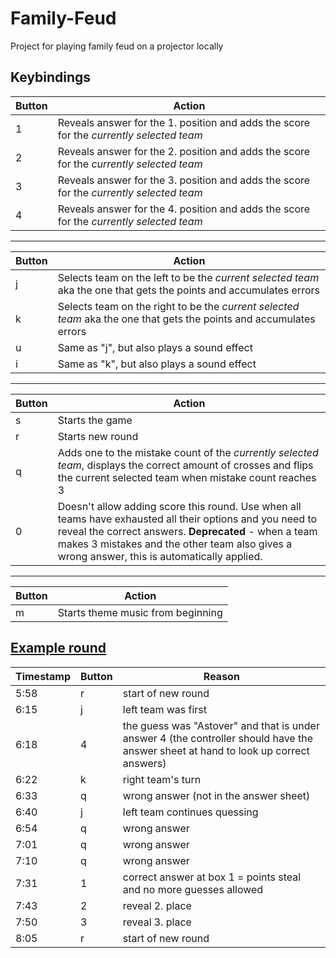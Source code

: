 # Family-Feud
Project for playing family feud on a projector locally

## Keybindings

Button | Action
 --- | ---
1 | Reveals answer for the 1. position and adds the score for the *currently selected team*
2 | Reveals answer for the 2. position and adds the score for the *currently selected team*
3 | Reveals answer for the 3. position and adds the score for the *currently selected team*
4 | Reveals answer for the 4. position and adds the score for the *currently selected team*

---


Button | Action
 --- | ---
j | Selects team on the left to be the *current selected team* aka the one that gets the points and accumulates errors
k | Selects team on the right to be the *current selected team* aka the one that gets the points and accumulates errors
u | Same as "j", but also plays a sound effect
i | Same as "k", but also plays a sound effect

---

Button | Action
 --- | ---
s | Starts the game
r | Starts new round
q | Adds one to the mistake count of the *currently selected team*, displays the correct amount of crosses and flips the current selected team when mistake count reaches 3
0 | Doesn't allow adding score this round. Use when all teams have exhausted all their options and you need to reveal the correct answers. **Deprecated** - when a team makes 3 mistakes and the other team also gives a wrong answer, this is automatically applied.

---

Button | Action
 --- | ---
m | Starts theme music from beginning

## [Example round](https://youtu.be/qCEDfP0quNU?t=6m5s)
Timestamp | Button | Reason
--- | --- | ---
5:58 | r | start of new round
6:15 | j | left team was first
6:18 | 4 | the guess was "Astover" and that is under answer 4 (the controller should have the answer sheet at hand to look up correct answers) 
6:22 | k | right team's turn
6:33 | q | wrong answer (not in the answer sheet)
6:40 | j | left team continues quessing
6:54 | q | wrong answer
7:01 | q | wrong answer
7:10 | q | wrong answer
7:31 | 1 | correct answer at box 1 = points steal and no more guesses allowed
7:43 | 2 | reveal 2. place
7:50 | 3 | reveal 3. place
8:05 | r | start of new round




